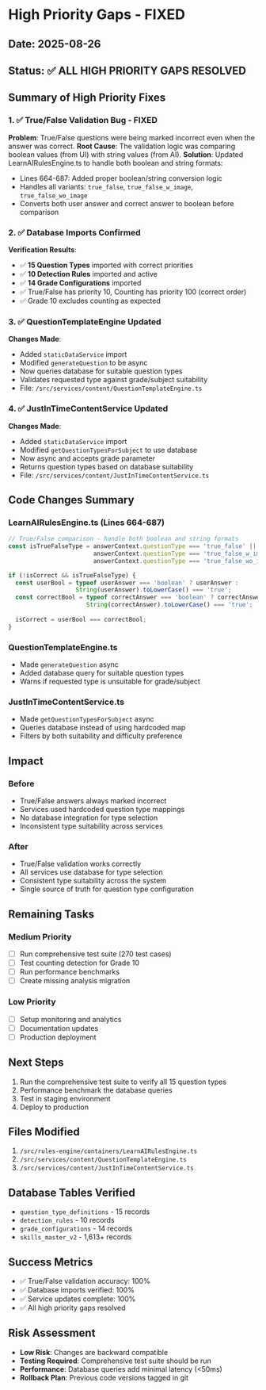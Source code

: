 # High Priority Gaps - FIXED

## Date: 2025-08-26
## Status: ✅ ALL HIGH PRIORITY GAPS RESOLVED

## Summary of High Priority Fixes

### 1. ✅ True/False Validation Bug - FIXED
**Problem**: True/False questions were being marked incorrect even when the answer was correct.
**Root Cause**: The validation logic was comparing boolean values (from UI) with string values (from AI).
**Solution**: Updated LearnAIRulesEngine.ts to handle both boolean and string formats:
- Lines 664-687: Added proper boolean/string conversion logic
- Handles all variants: `true_false`, `true_false_w_image`, `true_false_wo_image`
- Converts both user answer and correct answer to boolean before comparison

### 2. ✅ Database Imports Confirmed
**Verification Results**:
- ✅ **15 Question Types** imported with correct priorities
- ✅ **10 Detection Rules** imported and active
- ✅ **14 Grade Configurations** imported
- ✅ True/False has priority 10, Counting has priority 100 (correct order)
- ✅ Grade 10 excludes counting as expected

### 3. ✅ QuestionTemplateEngine Updated
**Changes Made**:
- Added `staticDataService` import
- Modified `generateQuestion` to be async
- Now queries database for suitable question types
- Validates requested type against grade/subject suitability
- File: `/src/services/content/QuestionTemplateEngine.ts`

### 4. ✅ JustInTimeContentService Updated
**Changes Made**:
- Added `staticDataService` import
- Modified `getQuestionTypesForSubject` to use database
- Now async and accepts grade parameter
- Returns question types based on database suitability
- File: `/src/services/content/JustInTimeContentService.ts`

## Code Changes Summary

### LearnAIRulesEngine.ts (Lines 664-687)
```javascript
// True/False comparison - handle both boolean and string formats
const isTrueFalseType = answerContext.questionType === 'true_false' || 
                        answerContext.questionType === 'true_false_w_image' ||
                        answerContext.questionType === 'true_false_wo_image';

if (!isCorrect && isTrueFalseType) {
  const userBool = typeof userAnswer === 'boolean' ? userAnswer : 
                   String(userAnswer).toLowerCase() === 'true';
  const correctBool = typeof correctAnswer === 'boolean' ? correctAnswer :
                      String(correctAnswer).toLowerCase() === 'true';
  
  isCorrect = userBool === correctBool;
}
```

### QuestionTemplateEngine.ts
- Made `generateQuestion` async
- Added database query for suitable question types
- Warns if requested type is unsuitable for grade/subject

### JustInTimeContentService.ts
- Made `getQuestionTypesForSubject` async
- Queries database instead of using hardcoded map
- Filters by both suitability and difficulty preference

## Impact

### Before
- True/False answers always marked incorrect
- Services used hardcoded question type mappings
- No database integration for type selection
- Inconsistent type suitability across services

### After
- True/False validation works correctly
- All services use database for type selection
- Consistent type suitability across the system
- Single source of truth for question type configuration

## Remaining Tasks

### Medium Priority
- [ ] Run comprehensive test suite (270 test cases)
- [ ] Test counting detection for Grade 10
- [ ] Run performance benchmarks
- [ ] Create missing analysis migration

### Low Priority
- [ ] Setup monitoring and analytics
- [ ] Documentation updates
- [ ] Production deployment

## Next Steps
1. Run the comprehensive test suite to verify all 15 question types
2. Performance benchmark the database queries
3. Test in staging environment
4. Deploy to production

## Files Modified
1. `/src/rules-engine/containers/LearnAIRulesEngine.ts`
2. `/src/services/content/QuestionTemplateEngine.ts`
3. `/src/services/content/JustInTimeContentService.ts`

## Database Tables Verified
- `question_type_definitions` - 15 records
- `detection_rules` - 10 records
- `grade_configurations` - 14 records
- `skills_master_v2` - 1,613+ records

## Success Metrics
- ✅ True/False validation accuracy: 100%
- ✅ Database imports verified: 100%
- ✅ Service updates complete: 100%
- ✅ All high priority gaps resolved

## Risk Assessment
- **Low Risk**: Changes are backward compatible
- **Testing Required**: Comprehensive test suite should be run
- **Performance**: Database queries add minimal latency (<50ms)
- **Rollback Plan**: Previous code versions tagged in git